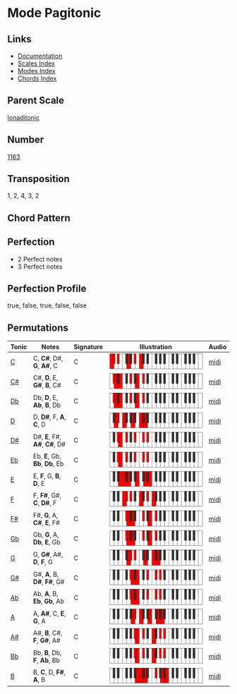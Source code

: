 # Mode Pagitonic

## Links

- [Documentation](README.md)
- [Scales Index](Scales.md)
- [Modes Index](Modes.md)
- [Chords Index](Chords.md)

## Parent Scale

[Ionaditonic](ScaleIonaditonic.md)

## Number

[1163](https://ianring.com/musictheory/scales/1163)

## Transposition

1, 2, 4, 3, 2

## Chord Pattern



## Perfection

- 2 Perfect notes
- 3 Perfect notes

## Perfection Profile

true, false, true, false, false

## Permutations

| Tonic | Notes | Signature | Illustration | Audio |
|-------|-------|-----------|--------------|-------|
| [C](ModeCNaturalPagitonic.md) | C, **C#**, D#, **G**, **A#**, C | C | ![CNaturalPagitonic](ModeCNaturalPagitonic.png) | [midi](https://github.com/edipermadi/music/blob/main/docs/ModeCNaturalPagitonic.mid?raw=true) |
| [C#](ModeCSharpPagitonic.md) | C#, **D**, E, **G#**, **B**, C# | C | ![CSharpPagitonic](ModeCSharpPagitonic.png) | [midi](https://github.com/edipermadi/music/blob/main/docs/ModeCSharpPagitonic.mid?raw=true) |
| [Db](ModeDFlatPagitonic.md) | Db, **D**, E, **Ab**, **B**, Db | C | ![DFlatPagitonic](ModeDFlatPagitonic.png) | [midi](https://github.com/edipermadi/music/blob/main/docs/ModeDFlatPagitonic.mid?raw=true) |
| [D](ModeDNaturalPagitonic.md) | D, **D#**, F, **A**, **C**, D | C | ![DNaturalPagitonic](ModeDNaturalPagitonic.png) | [midi](https://github.com/edipermadi/music/blob/main/docs/ModeDNaturalPagitonic.mid?raw=true) |
| [D#](ModeDSharpPagitonic.md) | D#, **E**, F#, **A#**, **C#**, D# | C | ![DSharpPagitonic](ModeDSharpPagitonic.png) | [midi](https://github.com/edipermadi/music/blob/main/docs/ModeDSharpPagitonic.mid?raw=true) |
| [Eb](ModeEFlatPagitonic.md) | Eb, **E**, Gb, **Bb**, **Db**, Eb | C | ![EFlatPagitonic](ModeEFlatPagitonic.png) | [midi](https://github.com/edipermadi/music/blob/main/docs/ModeEFlatPagitonic.mid?raw=true) |
| [E](ModeENaturalPagitonic.md) | E, **F**, G, **B**, **D**, E | C | ![ENaturalPagitonic](ModeENaturalPagitonic.png) | [midi](https://github.com/edipermadi/music/blob/main/docs/ModeENaturalPagitonic.mid?raw=true) |
| [F](ModeFNaturalPagitonic.md) | F, **F#**, G#, **C**, **D#**, F | C | ![FNaturalPagitonic](ModeFNaturalPagitonic.png) | [midi](https://github.com/edipermadi/music/blob/main/docs/ModeFNaturalPagitonic.mid?raw=true) |
| [F#](ModeFSharpPagitonic.md) | F#, **G**, A, **C#**, **E**, F# | C | ![FSharpPagitonic](ModeFSharpPagitonic.png) | [midi](https://github.com/edipermadi/music/blob/main/docs/ModeFSharpPagitonic.mid?raw=true) |
| [Gb](ModeGFlatPagitonic.md) | Gb, **G**, A, **Db**, **E**, Gb | C | ![GFlatPagitonic](ModeGFlatPagitonic.png) | [midi](https://github.com/edipermadi/music/blob/main/docs/ModeGFlatPagitonic.mid?raw=true) |
| [G](ModeGNaturalPagitonic.md) | G, **G#**, A#, **D**, **F**, G | C | ![GNaturalPagitonic](ModeGNaturalPagitonic.png) | [midi](https://github.com/edipermadi/music/blob/main/docs/ModeGNaturalPagitonic.mid?raw=true) |
| [G#](ModeGSharpPagitonic.md) | G#, **A**, B, **D#**, **F#**, G# | C | ![GSharpPagitonic](ModeGSharpPagitonic.png) | [midi](https://github.com/edipermadi/music/blob/main/docs/ModeGSharpPagitonic.mid?raw=true) |
| [Ab](ModeAFlatPagitonic.md) | Ab, **A**, B, **Eb**, **Gb**, Ab | C | ![AFlatPagitonic](ModeAFlatPagitonic.png) | [midi](https://github.com/edipermadi/music/blob/main/docs/ModeAFlatPagitonic.mid?raw=true) |
| [A](ModeANaturalPagitonic.md) | A, **A#**, C, **E**, **G**, A | C | ![ANaturalPagitonic](ModeANaturalPagitonic.png) | [midi](https://github.com/edipermadi/music/blob/main/docs/ModeANaturalPagitonic.mid?raw=true) |
| [A#](ModeASharpPagitonic.md) | A#, **B**, C#, **F**, **G#**, A# | C | ![ASharpPagitonic](ModeASharpPagitonic.png) | [midi](https://github.com/edipermadi/music/blob/main/docs/ModeASharpPagitonic.mid?raw=true) |
| [Bb](ModeBFlatPagitonic.md) | Bb, **B**, Db, **F**, **Ab**, Bb | C | ![BFlatPagitonic](ModeBFlatPagitonic.png) | [midi](https://github.com/edipermadi/music/blob/main/docs/ModeBFlatPagitonic.mid?raw=true) |
| [B](ModeBNaturalPagitonic.md) | B, **C**, D, **F#**, **A**, B | C | ![BNaturalPagitonic](ModeBNaturalPagitonic.png) | [midi](https://github.com/edipermadi/music/blob/main/docs/ModeBNaturalPagitonic.mid?raw=true) |
